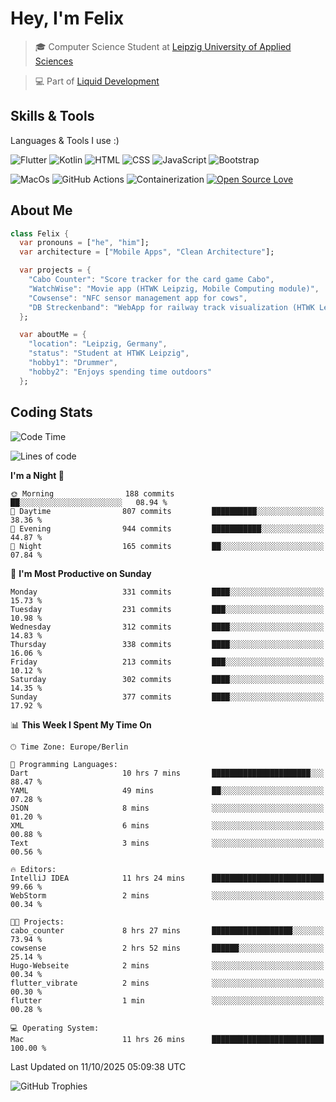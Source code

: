 # Hey, I'm Felix 
<!--
[![GitHub followers](https://img.shields.io/github/followers/flixcoo?style=social)](https://github.com/flixcoo)
[![GitHub stars](https://img.shields.io/github/stars/flixcoo?style=social)](https://github.com/flixcoo)
-->

> 🎓 Computer Science Student at [Leipzig University of Applied Sciences](https://htwk-leipzig.de)

>  💻 Part of [Liquid Development](https://github.com/LiquidDevelopmentDE)

<!-- ![Felix's GitHub stats](https://github-readme-stats.vercel.app/api?username=flixcoo&show_icons=true&theme=radical) -->
## Skills & Tools
Languages & Tools I use :)

![Flutter](https://img.shields.io/badge/Multi--Platform-Flutter-informational?style=flat&color=027DFD&logo=flutter&logoColor=027DFD)
![Kotlin](https://img.shields.io/badge/Android-Kotlin-informational?style=flat&color=7F52FF&logo=kotlin&logoColor=7F52FF)
![HTML](https://img.shields.io/badge/Web-HTML5-informational?style=flat&color=E34F26&logo=html5&logoColor=E34F26)
![CSS](https://img.shields.io/badge/Web-CSS3-informational?style=flat&color=F43059&logo=css&logoColor=F43059)
![JavaScript](https://img.shields.io/badge/Web-JavaScript-informational?style=flat&logo=javascript&color=F7DF1E)
![Bootstrap](https://img.shields.io/badge/Web-Bootstrap_5-informational?style=flat&color=7952B3&logo=bootstrap&logoColor=7952B3)

![MacOs](https://img.shields.io/badge/System-MacOS-informational?style=flat&logo=apple&logoColor=FFFFFF&color=222)
![GitHub Actions](https://img.shields.io/badge/CI/CD-GitHub_Actions-informational?style=flat&color=DD5D20&logo=github-actions&logoColor=DD5D20)
![Containerization](https://img.shields.io/badge/Containerization-Docker-informational?style=flat&color=2496ED&logo=docker&logoColor=2496ED)
[![Open Source Love](https://badges.frapsoft.com/os/v1/open-source.svg?v=102)](https://github.com/ellerbrock/open-source-badge/)

## About Me

```dart
class Felix {
  var pronouns = ["he", "him"];
  var architecture = ["Mobile Apps", "Clean Architecture"];

  var projects = {
    "Cabo Counter": "Score tracker for the card game Cabo",
    "WatchWise": "Movie app (HTWK Leipzig, Mobile Computing module)",
    "Cowsense": "NFC sensor management app for cows",
    "DB Streckenband": "WebApp for railway track visualization (HTWK Leipzig, Software Project module)"
  };

  var aboutMe = {
    "location": "Leipzig, Germany",
    "status": "Student at HTWK Leipzig",
    "hobby1": "Drummer",
    "hobby2": "Enjoys spending time outdoors"
  };
```

## Coding Stats
<!--START_SECTION:waka-->
![Code Time](http://img.shields.io/badge/Code%20Time-325%20hrs%2058%20mins-blue)

![Lines of code](https://img.shields.io/badge/From%20Hello%20World%20I%27ve%20Written-290.6%20thousand%20lines%20of%20code-blue)

**I'm a Night 🦉** 

```text
🌞 Morning                188 commits         ██░░░░░░░░░░░░░░░░░░░░░░░   08.94 % 
🌆 Daytime                807 commits         ██████████░░░░░░░░░░░░░░░   38.36 % 
🌃 Evening                944 commits         ███████████░░░░░░░░░░░░░░   44.87 % 
🌙 Night                  165 commits         ██░░░░░░░░░░░░░░░░░░░░░░░   07.84 % 
```
📅 **I'm Most Productive on Sunday** 

```text
Monday                   331 commits         ████░░░░░░░░░░░░░░░░░░░░░   15.73 % 
Tuesday                  231 commits         ███░░░░░░░░░░░░░░░░░░░░░░   10.98 % 
Wednesday                312 commits         ████░░░░░░░░░░░░░░░░░░░░░   14.83 % 
Thursday                 338 commits         ████░░░░░░░░░░░░░░░░░░░░░   16.06 % 
Friday                   213 commits         ███░░░░░░░░░░░░░░░░░░░░░░   10.12 % 
Saturday                 302 commits         ████░░░░░░░░░░░░░░░░░░░░░   14.35 % 
Sunday                   377 commits         ████░░░░░░░░░░░░░░░░░░░░░   17.92 % 
```


📊 **This Week I Spent My Time On** 

```text
🕑︎ Time Zone: Europe/Berlin

💬 Programming Languages: 
Dart                     10 hrs 7 mins       ██████████████████████░░░   88.47 % 
YAML                     49 mins             ██░░░░░░░░░░░░░░░░░░░░░░░   07.28 % 
JSON                     8 mins              ░░░░░░░░░░░░░░░░░░░░░░░░░   01.20 % 
XML                      6 mins              ░░░░░░░░░░░░░░░░░░░░░░░░░   00.88 % 
Text                     3 mins              ░░░░░░░░░░░░░░░░░░░░░░░░░   00.56 % 

🔥 Editors: 
IntelliJ IDEA            11 hrs 24 mins      █████████████████████████   99.66 % 
WebStorm                 2 mins              ░░░░░░░░░░░░░░░░░░░░░░░░░   00.34 % 

🐱‍💻 Projects: 
cabo_counter             8 hrs 27 mins       ██████████████████░░░░░░░   73.94 % 
cowsense                 2 hrs 52 mins       ██████░░░░░░░░░░░░░░░░░░░   25.14 % 
Hugo-Webseite            2 mins              ░░░░░░░░░░░░░░░░░░░░░░░░░   00.34 % 
flutter_vibrate          2 mins              ░░░░░░░░░░░░░░░░░░░░░░░░░   00.30 % 
flutter                  1 min               ░░░░░░░░░░░░░░░░░░░░░░░░░   00.28 % 

💻 Operating System: 
Mac                      11 hrs 26 mins      █████████████████████████   100.00 % 
```


 Last Updated on 11/10/2025 05:09:38 UTC
<!--END_SECTION:waka-->

![GitHub Trophies](https://github-profile-trophy.vercel.app/?username=flixcoo&theme=onedark&row=1)

